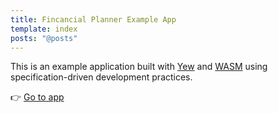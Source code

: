 ```yaml
---
title: Fincancial Planner Example App
template: index
posts: "@posts"
---
```


This is an example application built with [Yew](https://yew.rs/) and [WASM](https://webassembly.org/) using specification-driven development practices.

👉 [Go to app](./app)
